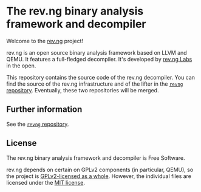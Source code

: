 # The rev.ng binary analysis framework and decompiler

Welcome to the [rev.ng](https://rev.ng) project!

rev.ng is an open source binary analysis framework based on LLVM and QEMU.
It features a full-fledged decompiler.
It's developed by [rev.ng Labs](https://rev.ng/about) in the open.

This repository contains the source code of the rev.ng decompiler. You can find the source of the rev.ng infrastructure and of the lifter in the [`revng` repository](https://github.com/revng/revng).
Eventually, these two repositories will be merged.

## Further information

See the [`revng` repository](https://github.com/revng/revng).

## License

The rev.ng binary analysis framework and decompiler is Free Software.

rev.ng depends on certain on GPLv2 components (in particular, QEMU), so the project is [GPLv2-licensed as a whole](LICENSE).
However, the individual files are licensed under the [MIT license](LICENSE.mit).
